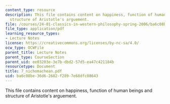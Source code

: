 ```yaml
---
content_type: resource
description: This file contains content on happiness, function of human beings and
  structure of Aristotle's arguement.
file: /courses/24-01-classics-in-western-philosophy-spring-2006/ba6c08be36d62682f2897e68dfc08643_7_nichomachean.pdf
file_type: application/pdf
learning_resource_types:
- Lecture Notes
license: https://creativecommons.org/licenses/by-nc-sa/4.0/
ocw_type: OCWFile
parent_title: Lecture Notes
parent_type: CourseSection
parent_uid: ee03203e-3e7b-dbd2-57d5-ea47c421184b
resourcetype: Document
title: 7_nichomachean.pdf
uid: ba6c08be-36d6-2682-f289-7e68dfc08643
---
```

This file contains content on happiness, function of human beings and structure of Aristotle's arguement.